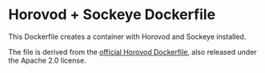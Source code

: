 # Horovod + Sockeye Dockerfile

This Dockerfile creates a container with Horovod and Sockeye installed.

The file is derived from the [official Horovod Dockerfile](https://github.com/horovod/horovod/blob/958695e7343ce470ad3b0d9df1967b5af3bd6ec3/Dockerfile), also released under the Apache 2.0 license.
